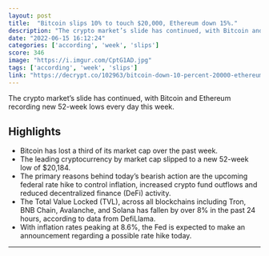 ```yaml
---
layout: post
title:  "Bitcoin slips 10% to touch $20,000, Ethereum down 15%."
description: "The crypto market’s slide has continued, with Bitcoin and Ethereum recording new 52-week lows every day this week."
date: "2022-06-15 16:12:24"
categories: ['according', 'week', 'slips']
score: 346
image: "https://i.imgur.com/CptG1AD.jpg"
tags: ['according', 'week', 'slips']
link: "https://decrypt.co/102963/bitcoin-down-10-percent-20000-ethereum-down-15-percent"
---
```


The crypto market’s slide has continued, with Bitcoin and Ethereum recording new 52-week lows every day this week.

## Highlights

- Bitcoin has lost a third of its market cap over the past week.
- The leading cryptocurrency by market cap slipped to a new 52-week low of $20,184.
- The primary reasons behind today’s bearish action are the upcoming federal rate hike to control inflation, increased crypto fund outflows and reduced decentralized finance (DeFi) activity.
- The Total Value Locked (TVL), across all blockchains including Tron, BNB Chain, Avalanche, and Solana has fallen by over 8% in the past 24 hours, according to data from DefiLlama.
- With inflation rates peaking at 8.6%, the Fed is expected to make an announcement regarding a possible rate hike today.

---
